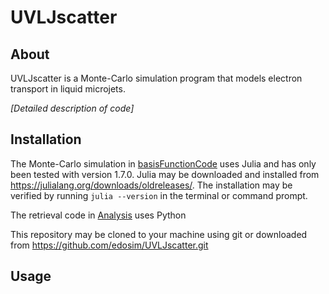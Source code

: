 # UVLJscatter

## About

UVLJscatter is a Monte-Carlo simulation program that models electron transport in liquid microjets.

*[Detailed description of code]*


## Installation


The Monte-Carlo simulation in [basisFunctionCode](basisFunctionCode)  uses Julia and has only been tested with version 1.7.0.
Julia may be downloaded and installed from <https://julialang.org/downloads/oldreleases/>.
The installation may be verified by running `julia --version` in the terminal or command prompt.



The retrieval code in [Analysis](Analysis) uses Python

This repository may be cloned to your machine using git or downloaded from <https://github.com/edosim/UVLJscatter.git>

## Usage



